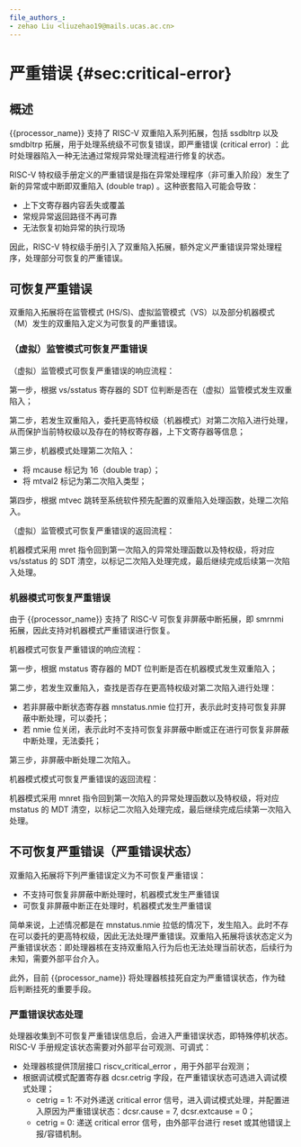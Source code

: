 ```yaml
---
file_authors_:
- zehao Liu <liuzehao19@mails.ucas.ac.cn> 
---
```


# 严重错误 {#sec:critical-error}

## 概述

{{processor_name}} 支持了 RISC-V 双重陷入系列拓展，包括 ssdbltrp 以及 smdbltrp 拓展，用于处理系统级不可恢复错误，即严重错误 (critical error) ：此时处理器陷入一种无法通过常规异常处理流程进行修复的状态。

RISC-V 特权级手册定义的严重错误是指在异常处理程序（非可重入阶段）发生了新的异常或中断即双重陷入 (double trap) 。这种嵌套陷入可能会导致：

* 上下文寄存器内容丢失或覆盖
* 常规异常返回路径不再可靠
* 无法恢复初始异常的执行现场

因此，RISC-V 特权级手册引入了双重陷入拓展，额外定义严重错误异常处理程序，处理部分可恢复的严重错误。

## 可恢复严重错误

双重陷入拓展将在监管模式 (HS/S)、虚拟监管模式（VS）以及部分机器模式（M）发生的双重陷入定义为可恢复的严重错误。

### （虚拟）监管模式可恢复严重错误

（虚拟）监管模式可恢复严重错误的响应流程：

第一步，根据 vs/sstatus 寄存器的 SDT 位判断是否在（虚拟）监管模式发生双重陷入；

第二步，若发生双重陷入，委托更高特权级（机器模式）对第二次陷入进行处理，从而保护当前特权级以及存在的特权寄存器，上下文寄存器等信息；

第三步，机器模式处理第二次陷入：

* 将 mcause 标记为 16（double trap）；
* 将 mtval2 标记为第二次陷入类型；

第四步，根据 mtvec 跳转至系统软件预先配置的双重陷入处理函数，处理二次陷入。

（虚拟）监管模式可恢复严重错误的返回流程：

机器模式采用 mret 指令回到第一次陷入的异常处理函数以及特权级，将对应 vs/sstatus 的 SDT 清空，以标记二次陷入处理完成，最后继续完成后续第一次陷入处理。

### 机器模式可恢复严重错误

由于 {{processor_name}} 支持了 RISC-V 可恢复非屏蔽中断拓展，即 smrnmi 拓展，因此支持对机器模式严重错误进行恢复。

机器模式可恢复严重错误的响应流程：

第一步，根据 mstatus 寄存器的 MDT 位判断是否在机器模式发生双重陷入；

第二步，若发生双重陷入，查找是否存在更高特权级对第二次陷入进行处理：

* 若非屏蔽中断状态寄存器 mnstatus.nmie 位打开，表示此时支持可恢复非屏蔽中断处理，可以委托；
* 若 nmie 位关闭，表示此时不支持可恢复非屏蔽中断或正在进行可恢复非屏蔽中断处理，无法委托；

第三步，非屏蔽中断处理二次陷入。

机器模式模式可恢复严重错误的返回流程：

机器模式采用 mnret 指令回到第一次陷入的异常处理函数以及特权级，将对应 mstatus 的 MDT 清空，以标记二次陷入处理完成，最后继续完成后续第一次陷入处理。

## 不可恢复严重错误（严重错误状态）

双重陷入拓展将下列严重错误定义为不可恢复严重错误：

* 不支持可恢复非屏蔽中断处理时，机器模式发生严重错误
* 可恢复非屏蔽中断正在处理时，机器模式发生严重错误

简单来说，上述情况都是在 mnstatus.nmie 拉低的情况下，发生陷入。此时不存在可以委托的更高特权级，因此无法处理严重错误。双重陷入拓展将该状态定义为严重错误状态：即处理器核在支持双重陷入行为后也无法处理当前状态，后续行为未知，需要外部平台介入。

此外，目前 {{processor_name}} 将处理器核挂死自定为严重错误状态，作为硅后判断挂死的重要手段。

### 严重错误状态处理

处理器收集到不可恢复严重错误信息后，会进入严重错误状态，即特殊停机状态。RISC-V 手册规定该状态需要对外部平台可观测、可调式：

- 处理器核提供顶层接口 riscv_critical_error ，用于外部平台观测；
- 根据调试模式配置寄存器 dcsr.cetrig 字段，在严重错误状态可选进入调试模式处理；
    - cetrig = 1: 不对外递送 critical error 信号，进入调试模式处理，并配置进入原因为严重错误状态：dcsr.cause = 7, dcsr.extcause = 0；
    - cetrig = 0: 递送 critical error 信号，由外部平台进行 reset 或其他错误上报/容错机制。

